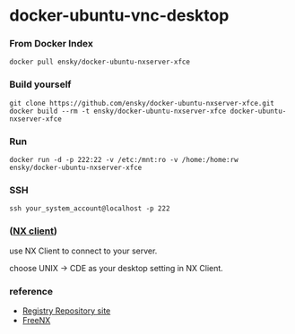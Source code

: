 docker-ubuntu-vnc-desktop
=========================

### From Docker Index
```
docker pull ensky/docker-ubuntu-nxserver-xfce
```

### Build yourself
```
git clone https://github.com/ensky/docker-ubuntu-nxserver-xfce.git
docker build --rm -t ensky/docker-ubuntu-nxserver-xfce docker-ubuntu-nxserver-xfce
```

### Run
```
docker run -d -p 222:22 -v /etc:/mnt:ro -v /home:/home:rw ensky/docker-ubuntu-nxserver-xfce
```

### SSH
```
ssh your_system_account@localhost -p 222
```

### ([NX client](http://nx-client-for-windows.software.informer.com/3.5/))
use NX Client to connect to your server.

choose UNIX -> CDE as your desktop setting in NX Client.

### reference
+ [Registry Repository site](https://registry.hub.docker.com/u/ensky/docker-ubuntu-nxserver-xfce/)
+ [FreeNX](https://help.ubuntu.com/community/FreeNX)